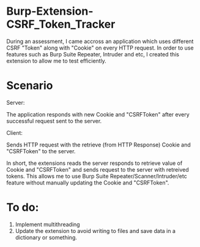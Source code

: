 # Burp-Extension-CSRF_Token_Tracker

During an assessment, I came accross an application which uses different CSRF "Token" along with "Cookie" on every HTTP request. In order to use features such as Burp Suite Repeater, Intruder and etc, I created this extension to allow me to test efficiently. 

# Scenario
Server:

The application responds with new Cookie and "CSRFToken" after every successful request sent to the server.

Client:

Sends HTTP request with the retrieve (from HTTP Response) Cookie and "CSRFToken" to the server.

In short, the extensions reads the server responds to retrieve value of Cookie and "CSRFToken" and sends request to the server with retreived tokens. This allows me to use Burp Suite Repeater/Scanner/Intruder/etc feature without manually updating the Cookie and "CSRFToken".

# To do:
1. Implement multithreading
2. Update the extension to avoid writing to files and save data in a dictionary or something.
